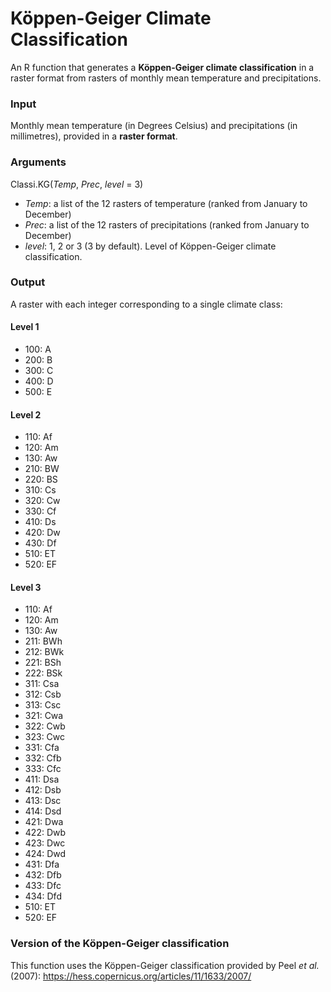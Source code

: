 # Köppen-Geiger Climate Classification
An R function that generates a **Köppen-Geiger climate classification** in a raster format from rasters of monthly mean temperature and precipitations.

### Input
Monthly mean temperature (in Degrees Celsius) and precipitations (in millimetres), provided in a **raster format**. 

### Arguments
Classi.KG(*Temp*, *Prec*, *level* = 3)

- *Temp*: a list of the 12 rasters of temperature (ranked from January to December)
- *Prec*: a list of the 12 rasters of precipitations (ranked from January to December)
- *level*: 1, 2 or 3 (3 by default). Level of Köppen-Geiger climate classification.

### Output
A raster with each integer corresponding to a single climate class:

#### Level 1
- 100: A
- 200: B
- 300: C
- 400: D
- 500: E

#### Level 2
- 110: Af
- 120: Am
- 130: Aw
- 210: BW
- 220: BS
- 310: Cs
- 320: Cw
- 330: Cf
- 410: Ds
- 420: Dw
- 430: Df
- 510: ET
- 520: EF

#### Level 3
- 110: Af
- 120: Am
- 130: Aw
- 211: BWh
- 212: BWk
- 221: BSh
- 222: BSk
- 311: Csa
- 312: Csb
- 313: Csc
- 321: Cwa
- 322: Cwb
- 323: Cwc
- 331: Cfa
- 332: Cfb
- 333: Cfc
- 411: Dsa
- 412: Dsb
- 413: Dsc
- 414: Dsd
- 421: Dwa
- 422: Dwb
- 423: Dwc
- 424: Dwd
- 431: Dfa
- 432: Dfb
- 433: Dfc
- 434: Dfd
- 510: ET
- 520: EF

### Version of the Köppen-Geiger classification
This function uses the Köppen-Geiger classification provided by Peel *et al.* (2007): https://hess.copernicus.org/articles/11/1633/2007/
